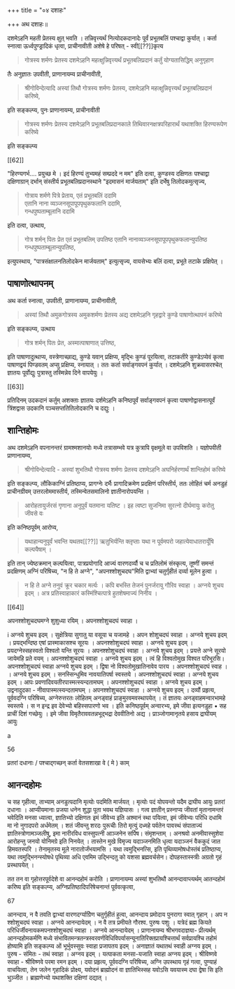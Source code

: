 +++
title = "०४ दशाहः"

+++
अथ दशाहः॥

दशमेऽहनि महती प्रेतस्य क्षुत् भवति । तन्निवृत्त्यर्थं नित्योदकदानादेः पूर्वं प्रभूतबलिं पश्चाद्वा कुर्यात् । कर्ता स्नात्वा ऊर्ध्वपुण्ड्रादिकं धृत्वा, प्राचीनावीती अशेषे हे परिषत् - स्वी[[??]]कृत्य 

> गोत्रस्य शर्मणः प्रेतस्य दशमेऽहनि महत्क्षुन्निवृत्त्यर्थं प्रभूतबलिप्रदानं कर्तुं योग्यतासिद्धिम् अनुगृहाण 

तैः अनुज्ञातः उपवीती, प्राणानायम्य प्राचीनावीती,  

> श्रीगोविन्देत्यादि अस्यां तिथौ गोत्रस्य शर्मणः प्रेतस्य, दशमेऽहनि महत्क्षुन्निवृत्त्यर्थं प्रभूतबलिप्रदानं करिष्ये, 

इति सङ्कल्प्य, पुनः प्राणानायम्य, प्राचीनावीती 

> गोत्रस्य शर्मणः प्रेतस्य दशमेऽहनि प्रभूतबलिप्रदानकाले तिथिवारनक्षत्रपरिहारार्थं यथाशक्ति हिरण्यरूपेण करिष्ये 

इति सङ्कल्प्य

[[62]]

"हिरण्यगर्भ.... प्रयुच्छ मे । इदं हिरण्यं तुभ्यमहं सम्प्रददे न मम" इति दत्वा, कुण्डस्य दक्षिणतः पश्चाद्वा दक्षिणाग्रान् दर्भान् संस्तीर्य प्रभूतबलिप्रदानस्थाने "इदमासनं मार्जयताम्" इति दर्भेषु तिलोदकमुत्सृज्य, 

> गोत्राय शर्मणे पित्रे प्रेताय, एतं प्रभूतबलिं ददामि  
एतानि नाना व्यञ्जनसूपापूपपृथुकफलानि ददामि,  
गन्धपुष्पताम्बूलानि ददामि 

इति दत्वा, उत्थाय, 

> गोत्र शर्मन् पितः प्रेत एतं प्रभूतबलिम् उपतिष्ठ एतानि नानाव्यञ्जनसूपापूपपृथुकफलान्युपतिष्ठ गन्धपुष्पताम्बूलान्युपतिष्ठ, 

इत्युपस्थाय, "पात्रसंक्षालनतिलोदकेन मार्जयताम्" इत्युत्सृज्य, वायसेभ्यः बलिं दत्वा, प्रभूते तटाके प्रक्षिपेत् । 

## पाषाणोत्थापनम् 

अथ कर्ता स्नात्वा, उपवीती, प्राणानायम्य, प्राचीनावीती, 

> अस्यां तिथौ अमुकगोत्रस्य अमुकशर्मणः प्रेतस्य अद्य दशमेऽहनि गृहद्वारे कुण्डे पाषाणोत्थापनं करिष्ये 

इति सङ्कल्प्य, उत्थाय 

> गोत्र शर्मन् पितः प्रेत, अस्मात्पाषाणात् उत्तिष्ठ, 

इति पाषाणादुत्थाप्य, वस्त्रेणाच्छाद्य, कुण्डे यवान् प्रक्षिप्य, मृद्भिः कुण्डं पूरयित्वा, तटाकतीरे कुण्डेऽप्येवं कृत्वा पाषाणद्वयं पिण्डवतम् अप्सु प्रक्षिप्य, स्नायात् । ततः कर्ता सर्वाङ्गवपनं कुर्यात् । दशमेऽहनि शुक्रवासरश्चेत् ज्ञातयः पूर्वोद्युः पुत्रास्तु तस्मिन्नेव दिने वापयेयुः ।

[[63]]

प्रतिदिनम् उदकदानं कर्तुम् अशक्ताः ज्ञातयः दर्शमेऽहनि कनिष्ठपूर्वं सर्वाङ्गवपनं कृत्वा पाषाणोद्वासनात्पूर्वं त्रिंशद्वास उदकानि पञ्चसप्ततितिलोदकानि च दद्युः । 

## शान्तिहोमः 

अथ दशमेऽहनि वपनानन्तरं ग्रामश्मशानयोः मध्ये तत्रासम्भवे यत्र कुत्रापि वृक्षमूले वा उपविशति । यज्ञोपवीती प्राणानायम्य, 

> श्रीगोविन्देत्यादि - अस्यां शुभतिथौ गोत्रस्य शर्मणः प्रेतस्य दशमेऽहनि अघनिर्हरणार्थं शान्तिहोमं करिष्ये 

इति सङ्कल्प्य, लौकिकाग्निं प्रतिष्ठाप्य, प्रागग्नेः दर्भैः प्रागादिक्रमेण प्रदक्षिणं परिस्तीर्य, ततः लोहितं चर्म अनडुहं प्राचीनग्रीवम् उत्तरलोममास्तीर्य, तस्मिन्वेतसमालिनो ज्ञातीनारोपयन्ति । 

> आरोहतायुर्जरसं गृणाना अनुपूर्वं यतमाना यतिष्ट । इह त्वष्टा सुजनिमा सुरत्नो दीर्घमायुः करोतु जीवसे वः 

इति कनिष्ठपूर्वम् आरोप्य, 

> यथाहान्यनुपूर्वं भवन्ति यथतव[[??]] ऋतुभिर्यन्ति क्लृप्ताः यथा न पूर्वमपरो जहात्येवाधातरायूँषि कल्पयैषाम् । 

इति तान् ज्येष्ठक्रमान् कल्पयित्वा, पात्रप्रयोगादि आज्यं वारणदर्व्यौ च च प्रतिलोमं संस्कृत्य, तूष्णीं समन्तं प्रदक्षिणम् अग्निं परिषिच्य, "न हि ते अग्ने", "अपनश्शोशुचदघ"मिति द्वाभ्यां चतुर्गृहीतं दर्व्या मूलेन हुत्वा । 

> न हि ते अग्ने तनुवं क्रूर चकार मर्त्यः । कपि बभस्ति तेजनं पुनर्जरायु गौरिव स्वाहा । अग्नये शुचय इदम् । अत्र प्रतिस्वाहाकारं कस्मिंश्चित्पात्रे हुतशेषमाज्यं निनीय ।

[[64]]

अपनश्शोशुचदघमग्ने शुशुध्या रयिम् । अपनश्शोशुचदघं स्वाहा ।

i अग्नये शुचय इदम् । सुक्षेत्रिया सुगातु या वसूया च यजामहे । अपन शोशुचदघं स्वाहा । अग्नये शुचय इदम् । प्रयद्भन्दिष्ठ एषां प्रास्माकासश्च सूरयः । अपनश्शोशुचदघं स्वाहा । अग्नये शुचय इदम् । प्रयदग्नेस्सहस्वतो विश्वतो यन्ति सूरयः । अपनश्शोशुचदघं स्वाहा । अग्नये शुचय इदम् । प्रयत्ते अग्ने सूरयो जायेमहि प्रते वयम् । अपनश्शोशुचदघं स्वाहा । अग्नये शुचय इदम् । त्वं हि विश्वतोमुख विश्वत परिभूरसि। अपनश्शोशुचदघं स्वाहा अग्नये शुचय इदम् । द्विषा नो विश्वतोमुखातिनावेव पारय । अपनश्शोशुचदघं स्वाह । । अग्नये शुचय इदम् । सनस्सिन्धुमिव नावयातिपर्षा स्वस्तये । अपनश्शोशुचदघं स्वाहा । अग्नये शुचय इदम् । आपः प्रवणादिवयतीरपास्मत्स्यन्दतामघम् । अपनश्शोशुचदघं स्वाहा । अग्नये शुचय इदम् । उद्वनादुदका - नीवापास्मत्स्यन्दतामघम् । अपनश्शोशुचदघं स्वाहा । अग्नये शुचय इदम् । दव्यौं प्रहृत्य, पूर्ववदग्नि परिषिच्य, अग्नेरुत्तरतः लोहितम् अनड्वाहं प्राङ्मुरवमवस्थापयेत् । तं ज्ञातयः अनड्वाहमन्वारभामहे स्वस्तये । स न इन्द्र इव देवेभ्यो बहिस्सपारणो भव । इति कनिष्ठपूर्वम् अन्वारभ्य, इमे जीवा इत्यनडुहा • सह प्राचीं दिशं गच्छेयुः । इमे जीवा विमृतैराववतन्नभूद्भद्रा देववीतिनो अद्य । प्राञ्जोगामानृतये हसाय द्राघीयम् आयुः

a


56

प्रतरां दधानाः / पश्चाद्गच्छन् कर्ता वेतसशाखा वे ( मे ) काम् 

## आनन्दहोमः

च सह गृहीत्वा, ताभ्याम् अनडुत्पदानि मृत्योः पदमिति मार्जयत् । मृत्योः पदं योपयन्तो यदैम द्राघीय आयुः प्रतरां दधानाः । आप्यीयमानाः प्रजया धनेन शुद्धा पूता भवथ यज्ञियासः । गत्व ज्ञातीन् प्रस्नाप्य जीवतां मृतानामन्तरं भवेदिति मनसा ध्यात्वा, ज्ञातिभ्यो दक्षिणतः इमं जीवेभ्य इति अश्मानं स्था पयित्वा, इमं जीवेभ्यः परिधि दधामि मा नो नुगादपरो अर्धमेतम् । शतं जीवन्तु शरदः पुरूचीः तिरो मृत्युं दध्महे पर्वतेन पावस्थं संपाताज्यं ज्ञातिस्त्रोणामञ्जलीषु, इमा नारीरविध वास्सुपत्नी आञ्जनेन सर्पिष। संमृशन्ताम् । अनश्रवो अनमीवास्सुशेवा आरोहन्तु जनयो योनिमग्रे इति निनयेत् । तास्तेन मुखे विमृज्य यदाञ्जनमिति धृत्वा यदाञ्जनं वैककुदं जात हिमवतस्परि । तेनामृतस्य मूले नारातोर्जंभयामसि । यथा त्वमुद्भिनत्सि, इति पृथिव्यामोषधोस्तंबं प्रतिष्ठाप्य, यथा त्वमुद्भिनन्स्योषधे पृथिव्या अधि एवमिम उद्भिन्दतु को यशसा ब्रह्मवर्चसेन। दोपहस्तास्स्त्रीः अग्रतो गृहं प्रस्थापयेत् ।

तत तन वा गृहोत्तरपूर्वदेशे वा आनन्दहोमं करोति । प्राणानायम्य अस्यां शुभतिथौ आनन्दावाप्त्यर्थम् आतन्दहोमं करिष्य इति सङ्कल्प्य, अग्निप्रतिष्ठादिपरिषेचनान्तं पूर्ववत्कृत्वा,


67

आनन्दाय, न वै तवति द्वाभ्यां वारणदर्ग्याग्रेिण चतुर्गृहीतं हुत्वा, आनन्दाय प्रमोदाय पुनरागा स्वात् गृहान् । अप न श्शोशुचदघं स्वाहा । अग्नये आनन्दायेदम् । न वै तत्र प्रमीयते गौरश्व. पुरुषः पशुः । यत्रेदं ब्रह्म कियते परिधिर्जीवनायकमपनश्शोशुचदघं स्वाहा । अग्नये आनन्दायेदम् । प्राणानायम्य श्रीभगवदाज्ञया- प्रीत्यर्थम् आनन्दहोमकर्मणि मध्ये संभावितमन्त्रतन्त्रस्वरवर्णविधिविपर्यासन्यूनातिरिक्तप्रायश्चित्तार्थं सर्वप्रायश्चि तहोमं होष्यामि इति सङ्कल्प्य ओं भूर्भुवस्सुवः स्वाहा प्रजापतय इदम् । अनाज्ञातं यथातथं स्वाही अग्नय इदम् । पुरुष - संमितः - तथं स्वाहा । अग्नय इदम् । यत्पाकता मनसा-यजाति स्वाहा अग्नय इदम् । श्रीविष्णवे स्वाहा - श्रीविष्णवे परमा रमन इदम् । दया प्रहृत्य, पूर्ववदग्नि परिषिच्य, अग्नि उपस्थाय गृहं गत्वा, पुण्याहं वाचयित्वा, तेन जलेन गृहादिकं प्रोक्ष्य, यवोदनं ब्राह्मोदनं वा ज्ञातिभिस्सह यवोऽसि यवयास्म दघा द्वेषा सि इति भुञ्जीत । ब्राह्मणेभ्यो यथाशक्ति दक्षिणां दद्यात् । 
